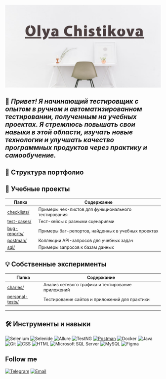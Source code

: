![Header](https://github.com/OlyaChistikova/OlyaChistikova/blob/main/OlyaChistikova/asserts/Background.png)

## 👋 *Привет! Я начинающий тестировщик с опытом в ручном и автоматизированном тестировании, полученным на учебных проектах. Я стремлюсь повышать свои навыки в этой области, изучать новые технологии и улучшать качество программных продуктов через практику и самообучение.*

## 📂 Структура портфолио

## 📝 Учебные проекты
| Папка | Содержание |
|-------|------------|
| [checklists/]([checklists/](https://docs.google.com/document/d/1pZWoAyXjRg6CtEK8xflh4zudvyDQpUY6I9MHJT4o34c/edit?usp=sharing)) | Примеры чек-листов для функционального тестирования |
| [test-cases/](test-cases/) | Тест-кейсы с разными сценариями |
| [bug-reports/](bug-reports/) | Примеры баг-репортов, найденных в учебных проектах |
| [postman/](postman/) | Коллекции API-запросов для учебных задач |
| [sql/](sql/) | Примеры запросов к базам данных |

## 💡 Собственные эксперименты
| Папка | Содержание |
|-------|------------|
| [charles/](charles/) | Анализ сетевого трафика и тестирование приложений |
| [personal-tests/](personal-tests/) | Тестирование сайтов и приложений для практики |

---

## 🛠️ Инструменты и навыки
![Selenium](https://img.shields.io/badge/Selenium-43B02A?logo=selenium&logoColor=fff)
![Selenide](https://custom-icon-badges.demolab.com/badge/Selenide-4479A1?logo=selenide-created)
![Allure](https://custom-icon-badges.demolab.com/badge/Allure-F24E1E?logo=logo-report-sign)
![TestNG](https://custom-icon-badges.demolab.com/badge/TestNG-CC2927?logo=testng-icon)
[![Postman](https://img.shields.io/badge/Postman-FF6C37?logo=postman&logoColor=white)](#)
![Docker](https://img.shields.io/badge/Docker-2496ED?logo=docker&logoColor=fff)
![Java](https://img.shields.io/badge/Java-%23ED8B00.svg?logo=openjdk&logoColor=white)
![Git](https://img.shields.io/badge/Git-F05032?logo=git&logoColor=fff)
![CSS](https://img.shields.io/badge/CSS-639?logo=css&logoColor=fff)
![HTML](https://img.shields.io/badge/HTML-%23E34F26.svg?logo=html5&logoColor=white)
![Microsoft SQL Server](https://custom-icon-badges.demolab.com/badge/Microsoft%20SQL%20Server-CC2927?logo=mssqlserver-white&logoColor=white)
![MySQL](https://img.shields.io/badge/MySQL-4479A1?logo=mysql&logoColor=fff)
![Figma](https://img.shields.io/badge/Figma-F24E1E?logo=figma&logoColor=white)


## Follow me
[![Telegram](https://img.shields.io/badge/Telegram-2CA5E0?logo=telegram&logoColor=white)](https://t.me/liolika)
[![Email](https://custom-icon-badges.demolab.com/badge/mail-F24E1E?logo=mail)](https://olya.chistikova@mail.ru)
